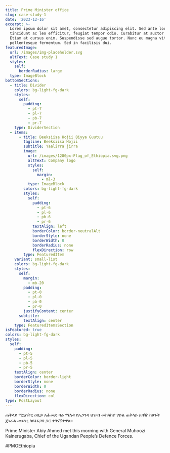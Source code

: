 ```yaml
---
title: Prime Minister office
slug: case-study-1
date: '2023-12-16'
excerpt: >-
  Lorem ipsum dolor sit amet, consectetur adipiscing elit. Sed ante lorem,
  tincidunt ac leo efficitur, feugiat tempor odio. Curabitur at auctor sapien.
  Etiam at cursus enim. Suspendisse sed augue tortor. Nunc eu magna vitae lorem
  pellentesque fermentum. Sed in facilisis dui.
featuredImage:
  url: /images/img-placeholder.svg
  altText: Case study 1
  styles:
    self:
      borderRadius: large
  type: ImageBlock
bottomSections:
  - title: Divider
    colors: bg-light-fg-dark
    styles:
      self:
        padding:
          - pt-7
          - pl-7
          - pb-7
          - pr-7
    type: DividerSection
  - items:
      - title: Beeksiisa Hojii Biyya Guutuu
        tagline: Beeksiisa Hojii
        subtitle: Yaalirra jirra
        image:
          url: /images/1280px-Flag_of_Ethiopia.svg.png
          altText: Company logo
          styles:
            self:
              margin:
                - ml-3
          type: ImageBlock
        colors: bg-light-fg-dark
        styles:
          self:
            padding:
              - pt-6
              - pl-6
              - pb-6
              - pr-6
            textAlign: left
            borderColor: border-neutralAlt
            borderStyle: none
            borderWidth: 0
            borderRadius: none
            flexDirection: row
        type: FeaturedItem
    variant: small-list
    colors: bg-light-fg-dark
    styles:
      self:
        margin:
          - mb-20
        padding:
          - pt-0
          - pl-0
          - pb-0
          - pr-0
        justifyContent: center
      subtitle:
        textAlign: center
    type: FeaturedItemsSection
isFeatured: true
colors: bg-light-fg-dark
styles:
  self:
    padding:
      - pt-5
      - pl-5
      - pb-5
      - pr-5
    textAlign: center
    borderColor: border-light
    borderStyle: none
    borderWidth: 0
    borderRadius: none
    flexDirection: col
type: PostLayout
---
```

ጠቅላይ ሚኒስትር ዐቢይ አሕመድ ዛሬ ማለዳ የኡጋንዳ ህዝብ መከላከያ ሃይል ጠቅላይ አዛዥ ከሆኑት ጀነራል ሙሆዚ ካይኔሩጋባ ጋር ተገናኝተዋል።

Prime Minister Abiy Ahmed met this morning with General Muhoozi Kainerugaba, Chief of the Ugandan People’s Defence Forces.  

\#PMOEthiopia
